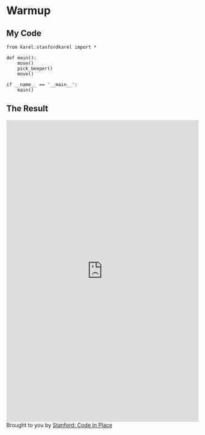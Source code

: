 # Warmup

## My Code

```
from karel.stanfordkarel import *

def main():
    move()
    pick_beeper()
    move()

if __name__ == '__main__':
    main()
```

## The Result

<iframe src="https://codeinplace.stanford.edu/cip3/share/Iz6Er1dAojGqw0H8a3F0" width="100%" height="790px" frameBorder="0" style="border: 0;"></iframe><br>Brought to you by <a href="https://codeinplace.stanford.edu/" target="_blank">Stanford: Code In Place</a>
